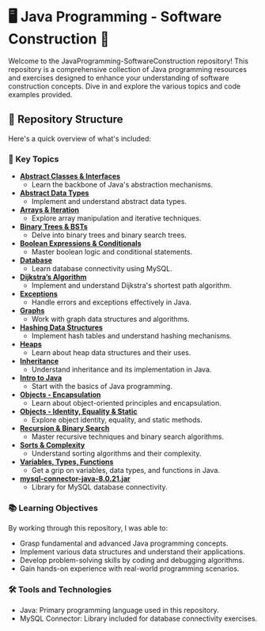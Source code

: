 # 🖥️ Java Programming - Software Construction 🚀

Welcome to the JavaProgramming-SoftwareConstruction repository! This repository is a comprehensive collection of Java programming resources and exercises designed to enhance your understanding of software construction concepts. Dive in and explore the various topics and code examples provided.

## 📂 Repository Structure

Here's a quick overview of what's included:

### 🌟 Key Topics
- **[Abstract Classes & Interfaces](#abstract-classes--interfaces)**
  - Learn the backbone of Java's abstraction mechanisms.
- **[Abstract Data Types](#abstract-data-types)**
  - Implement and understand abstract data types.
- **[Arrays & Iteration](#arrays--iteration)**
  - Explore array manipulation and iterative techniques.
- **[Binary Trees & BSTs](#binary-trees--bsts)**
  - Delve into binary trees and binary search trees.
- **[Boolean Expressions & Conditionals](#boolean-expressions--conditionals)**
  - Master boolean logic and conditional statements.
- **[Database](#database)**
  - Learn database connectivity using MySQL.
- **[Dijkstra’s Algorithm](#dijkstras-algorithm)**
  - Implement and understand Dijkstra's shortest path algorithm.
- **[Exceptions](#exceptions)**
  - Handle errors and exceptions effectively in Java.
- **[Graphs](#graphs)**
  - Work with graph data structures and algorithms.
- **[Hashing Data Structures](#hashing-data-structures)**
  - Implement hash tables and understand hashing mechanisms.
- **[Heaps](#heaps)**
  - Learn about heap data structures and their uses.
- **[Inheritance](#inheritance)**
  - Understand inheritance and its implementation in Java.
- **[Intro to Java](#intro-to-java)**
  - Start with the basics of Java programming.
- **[Objects - Encapsulation](#objects---encapsulation)**
  - Learn about object-oriented principles and encapsulation.
- **[Objects - Identity, Equality & Static](#objects---identity-equality--static)**
  - Explore object identity, equality, and static methods.
- **[Recursion & Binary Search](#recursion--binary-search)**
  - Master recursive techniques and binary search algorithms.
- **[Sorts & Complexity](#sorts--complexity)**
  - Understand sorting algorithms and their complexity.
- **[Variables, Types, Functions](#variables-types-functions)**
  - Get a grip on variables, data types, and functions in Java.
- **[mysql-connector-java-8.0.21.jar](#mysql-connector-java-8021jar)**
  - Library for MySQL database connectivity.

### 📚 Learning Objectives

By working through this repository, I was able to:

- Grasp fundamental and advanced Java programming concepts.
- Implement various data structures and understand their applications.
- Develop problem-solving skills by coding and debugging algorithms.
- Gain hands-on experience with real-world programming scenarios.

### 🛠️ Tools and Technologies

- Java: Primary programming language used in this repository.
- MySQL Connector: Library included for database connectivity exercises.
